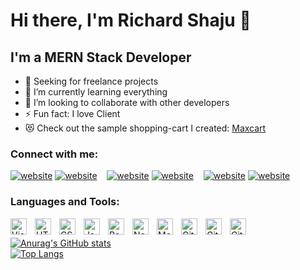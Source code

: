 # Hi there, I'm Richard Shaju 👋 

## I'm a MERN Stack Developer

- 🔭 Seeking for freelance projects
- 🌱 I’m currently learning everything 
- 👯 I’m looking to collaborate with other developers
- ⚡ Fun fact: I love Client
- 😻 Check out the sample shopping-cart I created: [Maxcart](https://maxcart.herokuapp.com/)

### Connect with me:


[![website](./img/twitter-light.svg)](https://twitter.com/richard_shaju#gh-light-mode-only)
[![website](./img/twitter-dark.svg)](https://twitter.com/richard_shaju#gh-dark-mode-only)
&nbsp;&nbsp;
[![website](./img/linkedin-light.svg)](https://www.linkedin.com/in/richard-shaju-a5902b244#gh-light-mode-only)
[![website](./img/linkedin-dark.svg)](https://www.linkedin.com/in/richard-shaju-a5902b244#gh-dark-mode-only)
&nbsp;&nbsp;
[![website](./img/instagram-light.svg)](https://instagram.com/richard_kuttikkadan#gh-light-mode-only)
[![website](./img/instagram-dark.svg)](https://instagram.com/richard_kuttikkadan#gh-dark-mode-only)

### Languages and Tools:

[<img align="left" alt="Visual Studio Code" width="26px" src="https://cdn.jsdelivr.net/gh/devicons/devicon/icons/vscode/vscode-original.svg" style="padding-right:10px;" />][webdevplaylist]
[<img align="left" alt="HTML5" width="26px" src="https://cdn.jsdelivr.net/gh/devicons/devicon/icons/html5/html5-original.svg" style="padding-right:10px;" />][html]
[<img align="left" alt="CSS3" width="26px" src="https://cdn.jsdelivr.net/gh/devicons/devicon/icons/css3/css3-original.svg" style="padding-right:10px;" />][cssplaylist]
[<img align="left" alt="JavaScript" width="26px" src="https://cdn.jsdelivr.net/gh/devicons/devicon/icons/javascript/javascript-original.svg" style="padding-right:10px;" />][jsplaylist]
[<img align="left" alt="React" width="26px" src="https://cdn.jsdelivr.net/gh/devicons/devicon/icons/react/react-original.svg" style="padding-right:10px;" />][reactplaylist]
[<img align="left" alt="Node.js" width="26px" src="https://cdn.jsdelivr.net/gh/devicons/devicon/icons/nodejs/nodejs-original.svg" style="padding-right:10px;" />][node]
[<img align="left" alt="MongoDB" width="26px" src="https://cdn.jsdelivr.net/gh/devicons/devicon/icons/mongodb/mongodb-original.svg" style="padding-right:10px;" />][mongo]
[<img align="left" alt="Git" width="26px" src="https://cdn.jsdelivr.net/gh/devicons/devicon/icons/git/git-original.svg" style="padding-right:10px;" />][git]
[<img align="left" alt="GitHub" width="26px" src="https://user-images.githubusercontent.com/3369400/139447912-e0f43f33-6d9f-45f8-be46-2df5bbc91289.png" style="padding-right:10px;" />](https://github.com/richardshaju#gh-dark-mode-only)
[<img align="left" alt="GitHub" width="26px" src="https://user-images.githubusercontent.com/3369400/139448065-39a229ba-4b06-434b-bc67-616e2ed80c8f.png" style="padding-right:10px;" />](https://github.com/richardshaju#gh-light-mode-only)


<br />


[![Anurag's GitHub stats](https://github-readme-stats.vercel.app/api?username=richardshaju&show_icons=true)](https://github.com/richardshaju/github-readme-stats)
<br/>
[![Top Langs](https://github-readme-stats.vercel.app/api/top-langs/?username=richardshaju&layout=compact&hide_border=true)](https://github.com/richardshaju/github-readme-stats)

[website]: https://codeSTACKr.com
[course]: http://vsCodeHero.com
[twitter]: https://twitter.com/codeSTACKr
[youtube]: https://youtube.com/codeSTACKr
[instagram]: https://instagram.com/codeSTACKr
[linkedin]: https://linkedin.com/in/codeSTACKr
[webdevplaylist]:https://code.visualstudio.com/
[html]:https://en.wikipedia.org/wiki/HTML5
[jsplaylist]:https://www.javascript.com/
[cssplaylist]:https://en.wikipedia.org/wiki/CSS
[reactplaylist]: https://reactjs.org/
[node]:https://nodejs.org/en/
[mongo]:https://www.mongodb.com/
[git]:https://git-scm.com/